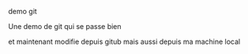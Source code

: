 demo git 


Une demo de git qui se passe bien

et maintenant modifie depuis gitub
mais aussi depuis ma machine local

